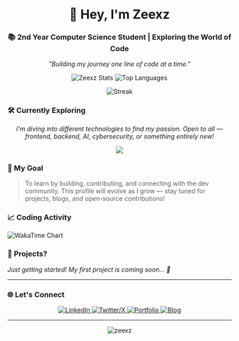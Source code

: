 <h1 align="center">👋 Hey, I'm Zeexz</h1>
<h3 align="center">📚 2nd Year Computer Science Student | Exploring the World of Code</h3>

<p align="center">
  <i>"Building my journey one line of code at a time."</i>
</p>

<p align="center">
  <img src="https://github-readme-stats.vercel.app/api?username=zeexz&show_icons=true&theme=onedark" alt="Zeexz Stats" />
  <img src="https://github-readme-stats.vercel.app/api/top-langs/?username=zeexz&layout=compact&theme=onedark" alt="Top Languages" />
</p>

<p align="center">
  <img src="https://github-readme-streak-stats.herokuapp.com/?user=zeexz&theme=onedark" alt="Streak" />
</p>

### 🛠️ Currently Exploring
<p align="center">
  <i>I'm diving into different technologies to find my passion. Open to all — frontend, backend, AI, cybersecurity, or something entirely new!</i>
</p>

<p align="center">
  <img src="https://skillicons.dev/icons?i=js,py,java,react,nodejs,git,github,vscode" />
</p>

### 🌱 My Goal
> To learn by building, contributing, and connecting with the dev community. This profile will evolve as I grow — stay tuned for projects, blogs, and open-source contributions!

### 📈 Coding Activity
![WakaTime Chart](https://wakatime.com/share/@zeexz/5b9a3d2d-4cf9-4e82-8a4b-1d5c0d8a1f2c.png)

### 🧩 Projects?
<i>Just getting started! My first project is coming soon… 🚧</i>

---

### 🌐 Let's Connect
<p align="center">
  <!-- Replace # with your links when ready -->
  <a href="https://linkedin.com/in/zeexz" target="_blank">
    <img src="https://skillicons.dev/icons?i=linkedin" alt="LinkedIn" />
  </a>
  <a href="https://twitter.com/zeexz" target="_blank">
    <img src="https://skillicons.dev/icons?i=twitter" alt="Twitter/X" />
  </a>
  <a href="https://zeexz.dev" target="_blank">
    <img src="https://skillicons.dev/icons?i=web" alt="Portfolio" />
  </a>
  <a href="https://blog.zeexz.dev" target="_blank">
    <img src="https://skillicons.dev/icons?i=md" alt="Blog" />
  </a>
</p>

---

<p align="center">
  <img src="https://komarev.com/ghpvc/?username=zeexz&label=Profile%20views&color=0e75b6&style=flat" alt="zeexz" />
</p>
